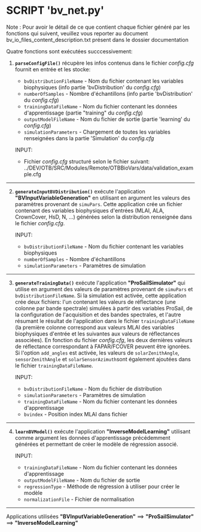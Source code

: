 **SCRIPT 'bv_net.py'**
======================

Note : Pour avoir le détail de ce que contient chaque fichier généré par les fonctions qui suivent, veuillez vous reporter au document bv_io_files_content_description.txt présent dans le dossier documentation

Quatre fonctions sont exécutées succcessivement:
1. **<code>parseConfigFile()</code>** récupère les infos contenus dans le fichier *config.cfg* fournit en entrée et les stocke:
		<ul><li><code>bvDistributionFileName</code> - Nom du fichier contenant les variables biophysiques (info partie 'bvDistribution' du *config.cfg*)</li>
		<li><code>numberOfSamples</code> - Nombre d'échantillons (info partie 'bvDistribution' du *config.cfg*)</li>
		<li><code>trainingDataFileName</code> - Nom du fichier contenant les données d'apprentissage (partie "training" du *config.cfg*)</li>
		<li><code>outputModelFileName</code> - Nom du fichier de sortie (partie 'learning' du *config.cfg*)</li>
		<li><code>simulationParameters</code> - Chargement de toutes les variables renseignées dans la partie 'Simulation' du *config.cfg*</li></ul>

	INPUT: <ul><li>Fichier *config.cfg* structuré selon le fichier suivant: ../DEV/OTB/SRC/Modules/Remote/OTBBioVars/data/validation_example.cfg</li></ul>

------------------------------------------------------------------------------------------------------------------------------------
2. **<code>generateInputBVDistribution()</code>** exécute l'application **"BVInputVariableGeneration"** en utilisant en argument les valeurs des paramètres provenant de <code>simuPars</code>. Cette application crée un fichier contenant des variables biophysiques d'entrées (MLAI, ALA, CrownCover, HsD, N, ...) générées selon la distribution renseignée dans le fichier *config.cfg*.

	INPUT: <ul><li><code>bvDistributionFileName</code> - Nom du fichier contenant les variables biophysiques</li>
		<li><code>numberOfSamples</code> - Nombre d'échantillons</li>
		<li><code>simulationParameters</code> - Paramètres de simulation</li></ul>

------------------------------------------------------------------------------------------------------------------------------------
3. **<code>generateTrainingData()</code>** exécute l'application **"ProSailSimulator"** qui utilise en argument des valeurs de paramètres provenant de <code>simuPars</code> et <code>bvDistributionFileName</code>. Si la simulation est activée, cette application crée deux fichiers: l'un contenant les valeurs de réflectance (une colonne par bande spectrale) simulées à partir des variables ProSail, de la configuration de l'acquisition et des bandes spectrales, et l'autre résumant le résultat de l'application dans le fichier <code>trainingDataFileName</code> (la première colonne correspond aux valeurs MLAI des variables biophysiques d'entrée et les suivantes aux valeurs de réflectances associées). En fonction du fichier *config.cfg*, les deux dernières valeurs de réflectance correspondant à FAPAR/FCOVER peuvent être ignorées. Si l'option <code>add_angles</code> est activée, les valeurs de <code>solarZenithAngle</code>, <code>sensorZenithAngle</code> et <code>solarSensorAzimuth</code>sont également ajoutées dans le fichier <code>trainingDataFileName</code>.

	INPUT: <ul><li><code>bvDistributionFileName</code> - Nom du fichier de distribution</li>
		<li><code>simulationParameters</code> - Paramètres de simulation</li>
		<li><code>trainingDataFileName</code> - Nom du fichier contenant les données d'apprentissage</li>
		<li><code>bvindex</code> - Position index MLAI dans fichier</li></ul>
    
------------------------------------------------------------------------------------------------------------------------------------		 
4. **<code>learnBVModel()</code>** exécute l'application **"InverseModelLearning"** utilisant comme argument les données d'apprentissage précédemment générées et permettant de créer le modèle de régression associé. 

	INPUT: <ul><li><code>trainingDataFileName</code> - Nom du fichier contenant les données d'apprentissage</li>
		<li><code>outputModelFileName</code> - Nom du fichier de sortie</li>
		<li><code>regressionType</code> - Méthode de régression à utiliser pour créer le modèle</li>
		<li><code>normalizationFile</code> - Fichier de normalisation</li></ul>

------------------------------------------------------------------------------------------------------------------------------------
Applications utilisées
**"BVInputVariableGeneration"** ==> **"ProSailSimulator"** ==> **"InverseModelLearning"**
